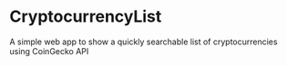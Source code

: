# CryptocurrencyList
A simple web app to show a quickly searchable list of cryptocurrencies using CoinGecko API

